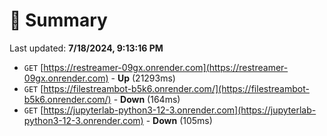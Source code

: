 # 📖 Summary
Last updated: **7/18/2024, 9:13:16 PM**

- `GET` [https://restreamer-09gx.onrender.com](https://restreamer-09gx.onrender.com) - **Up** (21293ms)
- `GET` [https://filestreambot-b5k6.onrender.com/](https://filestreambot-b5k6.onrender.com/) - **Down** (164ms)
- `GET` [https://jupyterlab-python3-12-3.onrender.com](https://jupyterlab-python3-12-3.onrender.com) - **Down** (105ms)
